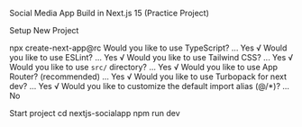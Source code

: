 Social Media App Build in Next.js 15 (Practice Project)


Setup New Project

npx create-next-app@rc 
 Would you like to use TypeScript? ...  Yes
√ Would you like to use ESLint? ...  Yes
√ Would you like to use Tailwind CSS? ...  Yes
√ Would you like to use `src/` directory? ...  Yes
√ Would you like to use App Router? (recommended) ...  Yes
√ Would you like to use Turbopack for next dev? ...  Yes
√ Would you like to customize the default import alias (@/*)? ... No

Start project
cd nextjs-socialapp
npm run dev







